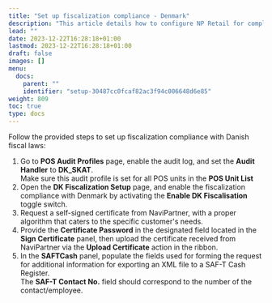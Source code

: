 ```yaml
---
title: "Set up fiscalization compliance - Denmark"
description: "This article details how to configure NP Retail for compliance in Denmark."
lead: ""
date: 2023-12-22T16:28:18+01:00
lastmod: 2023-12-22T16:28:18+01:00
draft: false
images: []
menu:
  docs:
    parent: ""
    identifier: "setup-30487cc0fcaf82ac3f94c006648d6e85"
weight: 809
toc: true
type: docs
---
```


Follow the provided steps to set up fiscalization compliance with Danish fiscal laws:

1. Go to **POS Audit Profiles** page, enable the audit log, and set the **Audit Handler** to **DK_SKAT**.      
   Make sure this audit profile is set for all POS units in the **POS Unit List**
2. Open the **DK Fiscalization Setup** page, and enable the fiscalization compliance with Denmark by activating the **Enable DK Fiscalisation** toggle switch.
3. Request a self-signed certificate from NaviPartner, with a proper algorithm that caters to the specific customer's needs.
4. Provide the **Certificate Password** in the designated field located in the **Sign Certificate** panel, then upload the certificate received from NaviPartner via the **Upload Certificate** action in the ribbon.     
5. In the **SAFTCash** panel, populate the fields used for forming the request for additional information for exporting an XML file to a SAF-T Cash Register.       
   The **SAF-T Contact No.** field should correspond to the number of the contact/employee.